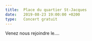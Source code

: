```yaml
---
title:  Place du quartier St-Jacques
date:   2019-08-23 19:00:00 +0200
type:   Concert gratuit
---
```


Venez nous rejoindre le....
